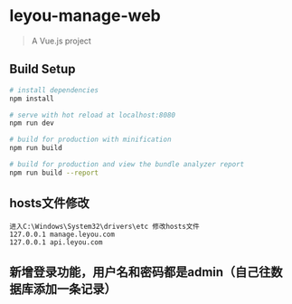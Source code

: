 # leyou-manage-web

> A Vue.js project

## Build Setup

``` bash
# install dependencies
npm install

# serve with hot reload at localhost:8080
npm run dev

# build for production with minification
npm run build

# build for production and view the bundle analyzer report
npm run build --report
```

## hosts文件修改
```
进入C:\Windows\System32\drivers\etc 修改hosts文件
127.0.0.1 manage.leyou.com
127.0.0.1 api.leyou.com
```

## 新增登录功能，用户名和密码都是admin（自己往数据库添加一条记录）



